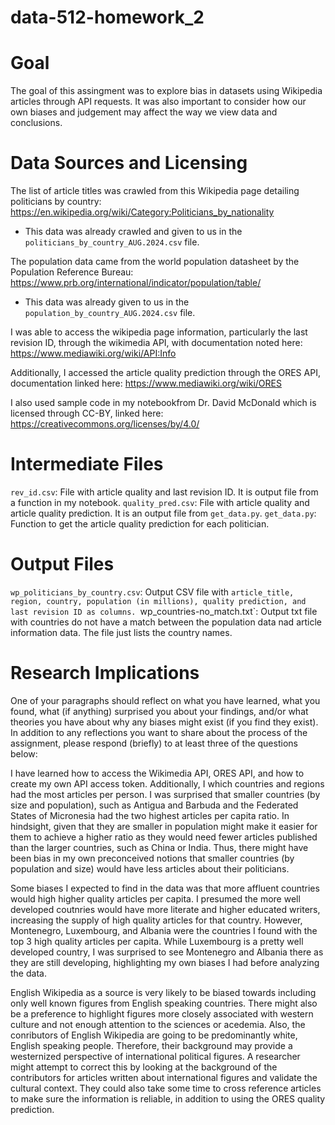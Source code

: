 # data-512-homework_2

# Goal 
The goal of this assingment was to explore bias in datasets using Wikipedia articles through API requests. It was also important to consider how our own biases and judgement may affect the way we view data and conclusions.

# Data Sources and Licensing
The list of article titles was crawled from this Wikipedia page detailing politicians by country: https://en.wikipedia.org/wiki/Category:Politicians_by_nationality
 - This data was already crawled and given to us in the `politicians_by_country_AUG.2024.csv` file. 

The population data came from the world population datasheet by the Population Reference Bureau: https://www.prb.org/international/indicator/population/table/
 - This data was already given to us in the `population_by_country_AUG.2024.csv` file. 

I was able to access the wikipedia page information, particularly the last revision ID, through the wikimedia API, with documentation noted here: https://www.mediawiki.org/wiki/API:Info

Additionally, I accessed the article quality prediction through the ORES API, documentation linked here: https://www.mediawiki.org/wiki/ORES

I also used sample code in my notebookfrom Dr. David McDonald which is licensed through CC-BY, linked here:
https://creativecommons.org/licenses/by/4.0/

# Intermediate Files
`rev_id.csv`: File with article quality and last revision ID. It is output file from a function in my notebook. 
`quality_pred.csv`: File with article quality and article quality prediction. It is an output file from `get_data.py`.
`get_data.py`: Function to get the article quality prediction for each politician.


# Output Files
`wp_politicians_by_country.csv`: Output CSV file with `article_title, region, country, population (in millions), quality prediction, and last revision ID as columns.
`wp_countries-no_match.txt`: Output txt file with countries do not have a match between the population data nad article information data. The file just lists the country names. 

# Research Implications
 One of your paragraphs should reflect on what you have learned, what you found, what (if anything) surprised you about your findings, and/or what theories you have about why any biases might exist (if you find they exist). In addition to any reflections you want to share about the process of the assignment, please respond (briefly) to at least three of the questions below:

I have learned how to access the Wikimedia API, ORES API, and how to create my own API access token. Additionally, I which countries and regions had the most articles per person. I was surprised that smaller countries (by size and population), such as Antigua and Barbuda and the Federated States of Micronesia had the two highest articles per capita ratio. In hindsight, given that they are smaller in population might make it easier for them to achieve a higher ratio as they would need fewer articles published than the larger countries, such as China or India. Thus, there might have been bias in my own preconceived notions that smaller countries (by population and size) would have less articles about their politicians.

Some biases I expected to find in the data was that more affluent countries would high higher quality articles per capita. I presumed the more well developed coutnries would have more literate and higher educated writers, increasing the supply of high quality articles for that country. However, Montenegro, Luxembourg, and Albania were the countries I found with the top 3 high quality articles per capita. While Luxembourg is a pretty well developed country, I was surprised to see Montenegro and Albania there as they are still developing, highlighting my own biases I had before analyzing the data.

English Wikipedia as a source is very likely to be biased towards including only well known figures from English speaking countries. There might also be a preference to highlight figures more closely associated with western culture and not enough attention to the sciences or acedemia. Also, the conributors of English Wikipedia are going to be predominantly white, English speaking people. Therefore, their background may provide a westernized perspective of international political figures. A researcher might attempt to correct this by looking at the background of the contributors for articles written about international figures and validate the cultural context. They could also take some time to cross reference articles to make sure the information is reliable, in addition to using the ORES quality prediction. 


